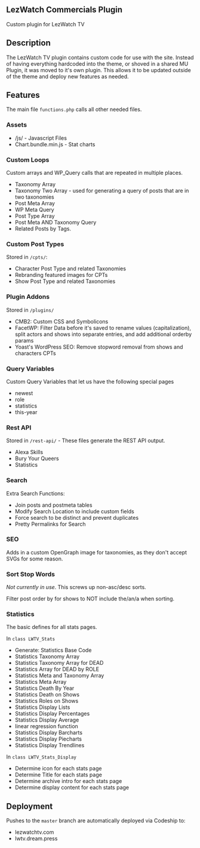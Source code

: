 ## LezWatch Commercials Plugin

Custom plugin for LezWatch TV

## Description

The LezWatch TV plugin contains custom code for use with the site. Instead of having everything hardcoded into the theme, or shoved in a shared MU Plugin, it was moved to it's own plugin. This allows it to be updated outside of the theme and deploy new features as needed.

## Features

The main file `functions.php` calls all other needed files.

### Assets

* /js/                   - Javascript Files
* Chart.bundle.min.js    - Stat charts


### Custom Loops

Custom arrays and WP_Query calls that are repeated in multiple places.

* Taxonomy Array
* Taxonomy Two Array - used for generating a query of posts that are in two taxonomies
* Post Meta Array
* WP Meta Query
* Post Type Array
* Post Meta AND Taxonomy Query
* Related Posts by Tags.

### Custom Post Types

Stored in `/cpts/`:

* Character Post Type and related Taxonomies
* Rebranding featured images for CPTs
* Show Post Type and related Taxonomies

### Plugin Addons

Stored in `/plugins/`

* CMB2: Custom CSS and Symbolicons
* FacetWP: Filter Data before it's saved to rename values (capitalization), split actors and shows into separate entries, and add additional orderby params
* Yoast's WordPress SEO: Remove stopword removal from shows and characters CPTs

### Query Variables

Custom Query Variables that let us have the following special pages

* newest
* role
* statistics
* this-year

### Rest API

Stored in `/rest-api/` - These files generate the REST API output.

* Alexa Skills
* Bury Your Queers
* Statistics

### Search

Extra Search Functions:

* Join posts and postmeta tables
* Modify Search Location to include custom fields
* Force search to be distinct and prevent duplicates
* Pretty Permalinks for Search

### SEO

Adds in a custom OpenGraph image for taxonomies, as they don't accept SVGs for some reason.

### Sort Stop Words

_Not currently in use_. This screws up non-asc/desc sorts.

Filter post order by for shows to NOT include the/an/a when sorting.

### Statistics

The basic defines for all stats pages.

In `class LWTV_Stats`

* Generate: Statistics Base Code
* Statistics Taxonomy Array
* Statistics Taxonomy Array for DEAD
* Statistics Array for DEAD by ROLE
* Statistics Meta and Taxonomy Array
* Statistics Meta Array
* Statistics Death By Year
* Statistics Death on Shows
* Statistics Roles on Shows
* Statistics Display Lists
* Statistics Display Percentages
* Statistics Display Average
* linear regression function
* Statistics Display Barcharts
* Statistics Display Piecharts
* Statistics Display Trendlines

In `class LWTV_Stats_Display`

* Determine icon for each stats page
* Determine Title for each stats page
* Determine archive intro for each stats page
* Determine display content for each stats page


## Deployment

Pushes to the `master` branch are automatically deployed via Codeship to:

* lezwatchtv.com
* lwtv.dream.press
